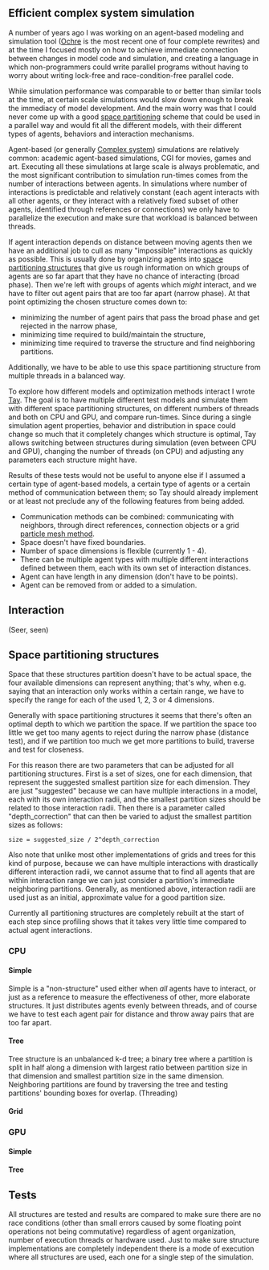 
## Efficient complex system simulation

A number of years ago I was working on an agent-based modeling and simulation tool ([Ochre](https://github.com/bcace/ochre) is the most recent one of four complete rewrites) and at the time I focused mostly on how to achieve immediate connection between changes in model code and simulation, and creating a language in which non-programmers could write parallel programs without having to worry about writing lock-free and race-condition-free parallel code.

While simulation performance was comparable to or better than similar tools at the time, at certain scale simulations would slow down enough to break the immediacy of model development. And the main worry was that I could never come up with a good [space partitioning](https://en.wikipedia.org/wiki/Space_partitioning) scheme that could be used in a parallel way and would fit all the different models, with their different types of agents, behaviors and interaction mechanisms.

Agent-based (or generally [Complex system](https://en.wikipedia.org/wiki/Complex_system)) simulations are relatively common: academic agent-based simulations, CGI for movies, games and art. Executing all these simulations at large scale is always problematic, and the most significant contribution to simulation run-times comes from the number of interactions between agents.
In simulations where number of interactions is predictable and relatively constant (each agent interacts with all other agents, or they interact with a relatively fixed subset of other agents, identified through references or connections) we only have to parallelize the execution and make sure that workload is balanced between threads.

If agent interaction depends on distance between moving agents then we have an additional job to cull as many "impossible" interactions as quickly as possible. This is usually done by organizing agents into [space partitioning structures](https://en.wikipedia.org/wiki/Space_partitioning) that give us rough information on which groups of agents are so far apart that they have no chance of interacting (broad phase). Then we're left with groups of agents which *might* interact, and we have to filter out agent pairs that are too far apart (narrow phase). At that point optimizing the chosen structure comes down to:

* minimizing the number of agent pairs that pass the broad phase and get rejected in the narrow phase,
* minimizing time required to build/maintain the structure,
* minimizing time required to traverse the structure and find neighboring partitions.

Additionally, we have to be able to use this space partitioning structure from multiple threads in a balanced way.

To explore how different models and optimization methods interact I wrote [Tay](https://github.com/bcace/tay). The goal is to have multiple different test models and simulate them with different space partitioning structures, on different numbers of threads and both on CPU and GPU, and compare run-times. Since during a single simulation agent properties, behavior and distribution in space could change so much that it completely changes which structure is optimal, Tay allows switching between structures during simulation (even between CPU and GPU), changing the number of threads (on CPU) and adjusting any parameters each structure might have.

Results of these tests would not be useful to anyone else if I assumed a certain type of agent-based models, a certain type of agents or a certain method of communication between them; so Tay should already implement or at least not preclude any of the following features from being added.

* Communication methods can be combined: communicating with neighbors, through direct references, connection objects or a grid [particle mesh method](https://en.wikipedia.org/wiki/Particle_Mesh).
* Space doesn't have fixed boundaries.
* Number of space dimensions is flexible (currently 1 - 4).
* There can be multiple agent types with multiple different interactions defined between them, each with its own set of interaction distances.
* Agent can have length in any dimension (don't have to be points).
* Agent can be removed from or added to a simulation.

## Interaction

(Seer, seen)

## Space partitioning structures

Space that these structures partition doesn't have to be actual space, the four available dimensions can represent anything; that's why, when e.g. saying that an interaction only works within a certain range, we have to specify the range for each of the used 1, 2, 3 or 4 dimensions.

Generally with space partitioning structures it seems that there's often an optimal depth to which we partition the space. If we partition the space too little we get too many agents to reject during the narrow phase (distance test), and if we partition too much we get more partitions to build, traverse and test for closeness.

For this reason there are two parameters that can be adjusted for all partitioning structures. First is a set of sizes, one for each dimension, that represent the suggested smallest partition size for each dimension. They are just "suggested" because we can have multiple interactions in a model, each with its own interaction radii, and the smallest partition sizes should be related to those interaction radii. Then there is a parameter called "depth_correction" that can then be varied to adjust the smallest partition sizes as follows:

```
size = suggested_size / 2^depth_correction
```

Also note that unlike most other implementations of grids and trees for this kind of purpose, because we can have multiple interactions with drastically different interaction radii, we cannot assume that to find all agents that are within interaction range we can just consider a partition's immediate neighboring partitions. Generally, as mentioned above, interaction radii are used just as an initial, approximate value for a good partition size.

Currently all partitioning structures are completely rebuilt at the start of each step since profiling shows that it takes very little time compared to actual agent interactions.

### CPU

#### Simple

Simple is a "non-structure" used either when *all* agents have to interact, or just as a reference to measure the effectiveness of other, more elaborate structures. It just distributes agents evenly between threads, and of course we have to test each agent pair for distance and throw away pairs that are too far apart.

#### Tree

Tree structure is an unbalanced k-d tree; a binary tree where a partition is split in half along a dimension with largest ratio between partition size in that dimension and smallest partition size in the same dimension. Neighboring partitions are found by traversing the tree and testing partitions' bounding boxes for overlap. (Threading)

#### Grid

### GPU

#### Simple

#### Tree

## Tests

All structures are tested and results are compared to make sure there are no race conditions (other than small errors caused by some floating point operations not being commutative) regardless of agent organization, number of execution threads or hardware used. Just to make sure structure implementations are completely independent there is a mode of execution where all structures are used, each one for a single step of the simulation.
